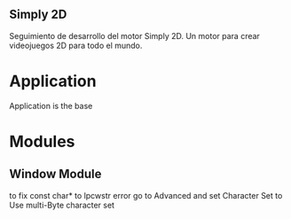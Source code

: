 ## Simply 2D

Seguimiento de desarrollo del motor Simply 2D. Un motor para crear videojuegos 2D para todo el mundo.

# Application

Application is the base 

# Modules


## Window Module

to fix const char* to lpcwstr error go to Advanced and set Character Set to Use multi-Byte character set 
